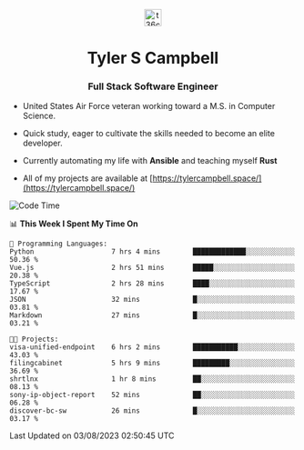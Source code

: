 <p align="center">
<a href="https://www.linkedin.com/in/t36campbell" target="blank"><img align="center" src="https://ik.imagekit.io/t36campbell/Portfolio/linkedin.png.original_m8bbGgPh6.png" alt="t36campbell" height="30" width="30" /></a>
</p>
<h1 align="center">Tyler S Campbell</h1>
<h3 align="center">Full Stack Software Engineer</h3>

* United States Air Force veteran working toward a M.S. in Computer Science.

* Quick study, eager to cultivate the skills needed to become an elite developer.

* Currently automating my life with **Ansible** and teaching myself **Rust**

* All of my projects are available at [https://tylercampbell.space/](https://tylercampbell.space/)

<!--START_SECTION:waka-->
![Code Time](http://img.shields.io/badge/Code%20Time-2%2C668%20hrs%204%20mins-blue)

📊 **This Week I Spent My Time On** 

```text
💬 Programming Languages: 
Python                   7 hrs 4 mins        █████████████░░░░░░░░░░░░   50.36 % 
Vue.js                   2 hrs 51 mins       █████░░░░░░░░░░░░░░░░░░░░   20.38 % 
TypeScript               2 hrs 28 mins       ████░░░░░░░░░░░░░░░░░░░░░   17.67 % 
JSON                     32 mins             █░░░░░░░░░░░░░░░░░░░░░░░░   03.81 % 
Markdown                 27 mins             █░░░░░░░░░░░░░░░░░░░░░░░░   03.21 % 

🐱‍💻 Projects: 
visa-unified-endpoint    6 hrs 2 mins        ███████████░░░░░░░░░░░░░░   43.03 % 
filingcabinet            5 hrs 9 mins        █████████░░░░░░░░░░░░░░░░   36.69 % 
shrtlnx                  1 hr 8 mins         ██░░░░░░░░░░░░░░░░░░░░░░░   08.13 % 
sony-ip-object-report    52 mins             ██░░░░░░░░░░░░░░░░░░░░░░░   06.28 % 
discover-bc-sw           26 mins             █░░░░░░░░░░░░░░░░░░░░░░░░   03.17 % 
```


 Last Updated on 03/08/2023 02:50:45 UTC
<!--END_SECTION:waka-->
